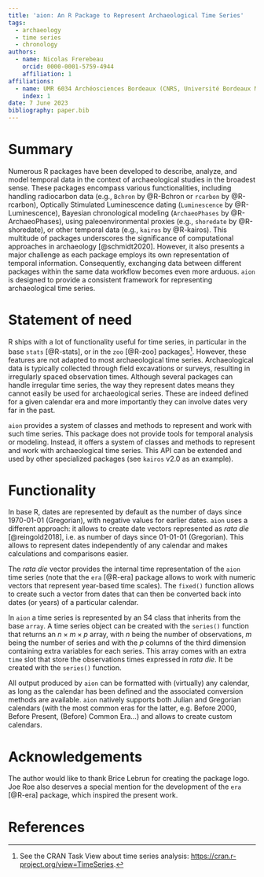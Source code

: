 ```yaml
---
title: 'aion: An R Package to Represent Archaeological Time Series'
tags:
  - archaeology
  - time series
  - chronology
authors:
  - name: Nicolas Frerebeau
    orcid: 0000-0001-5759-4944
    affiliation: 1
affiliations:
  - name: UMR 6034 Archéosciences Bordeaux (CNRS, Université Bordeaux Montaigne, Université de Bordeaux, EPHE)
    index: 1
date: 7 June 2023
bibliography: paper.bib
---
```


# Summary

Numerous R packages have been developed to describe, analyze, and model 
temporal data in the context of archaeological studies in the broadest sense. 
These packages encompass various functionalities, including handling radiocarbon 
data (e.g., `Bchron` by @R-Bchron or `rcarbon` by @R-rcarbon), Optically 
Stimulated Luminescence dating (`Luminescence` by @R-Luminescence), Bayesian 
chronological modeling (`ArchaeoPhases` by @R-ArchaeoPhases), 
using paleoenvironmental proxies (e.g., `shoredate` by @R-shoredate), or other 
temporal data (e.g., `kairos` by @R-kairos). This multitude of packages 
underscores the significance of computational approaches in archaeology 
[@schmidt2020]. However, it also presents a major challenge as each package 
employs its own representation of temporal information. Consequently, exchanging 
data between different packages within the same data workflow becomes even more 
arduous. `aion` is designed to provide a consistent framework for representing 
archaeological time series.

# Statement of need

R ships with a lot of functionality useful for time series, in particular 
in the base `stats` [@R-stats], or in the `zoo` [@R-zoo] packages[^1]. 
However, these features are not adapted to most archaeological time series. 
Archaeological data is typically collected through field excavations or 
surveys, resulting in irregularly spaced observation times. Although several 
packages can handle irregular time series, the way they represent dates means 
they cannot easily be used for archaeological series. These are indeed defined 
for a given calendar era and more importantly they can involve dates very far 
in the past.

`aion` provides a system of classes and methods to represent and work with such 
time series. This package does not provide tools for temporal analysis or 
modeling. Instead, it offers a system of classes and methods to represent and 
work with archaeological time series. This API can be extended and used by other 
specialized packages (see `kairos` v2.0 as an example).

# Functionality

In base R, dates are represented by default as the number of days since 
1970-01-01 (Gregorian), with negative values for earlier dates. `aion` uses a 
different approach: it allows to create date vectors represented as *rata die* 
[@reingold2018], i.e. as number of days since 01-01-01 (Gregorian).
This allows to represent dates independently of any calendar and makes 
calculations and comparisons easier.

The *rata die* vector provides the internal time representation of the `aion` 
time series (note that the `era` [@R-era] package allows to work with numeric 
vectors that represent year-based time scales). The `fixed()` function allows to 
create such a vector from dates that can then be converted back into dates 
(or years) of a particular calendar.

In `aion` a time series is represented by an S4 class that inherits from the 
base `array`. A time series object can be created with the `series()` function
that returns an $n \times m \times p$ array, with $n$ being the number of 
observations, $m$ being the number of series and with the $p$ columns of the 
third dimension containing extra variables for each series. This array comes 
with an extra `time` slot that store the observations times expressed in 
*rata die*. It be created with the `series()` function.

All output produced by `aion` can be formatted with (virtually) any calendar, 
as long as the calendar has been defined and the associated conversion methods 
are available. `aion` natively supports both Julian and Gregorian calendars 
(with the most common eras for the latter, e.g. Before 2000, Before Present, 
(Before) Common Era...) and allows to create custom calendars.

# Acknowledgements

The author would like to thank Brice Lebrun for creating the package logo. Joe Roe also deserves a special mention for the development of the `era` [@R-era] package, which inspired the present work.

# References

[^1]: See the CRAN Task View about time series analysis: <https://cran.r-project.org/view=TimeSeries>.
